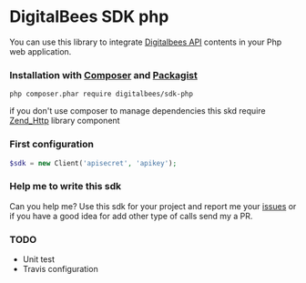 # DigitalBees SDK php
You can use this library to integrate [Digitalbees API](http://digitalbees.it) contents in your Php web application.

### Installation with [Composer](http://getcomposer.org) and [Packagist](http://packagist.org)
``` php composer.phar require digitalbees/sdk-php ```

if you don't use composer to manage dependencies this skd require [Zend_Http](https://github.com/zendframework/Component_ZendHttp) library component

### First configuration 
``` php 
$sdk = new Client('apisecret', 'apikey');
```

### Help me to write this sdk
Can you help me? Use this sdk for your project and report me your [issues](https://github.com/DigitalBees/digitalbees-sdk-php/issues) 
or if you have a good idea for add other type of calls send my a PR.

### TODO
* Unit test
* Travis configuration
